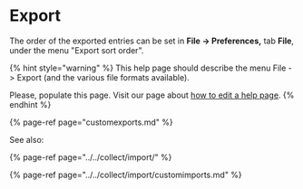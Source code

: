 # Export

The order of the exported entries can be set in **File → Preferences,** tab **File**, under the menu "Export sort order".

{% hint style="warning" %}
This help page should describe the menu File -&gt; Export \(and the various file formats available\).

Please, populate this page. Visit our page about [how to edit a help page](../../contributing/how-to-improve-the-help-page.md#editing-help-pages-directly-in-the-browser).
{% endhint %}

{% page-ref page="customexports.md" %}

See also:

{% page-ref page="../../collect/import/" %}

{% page-ref page="../../collect/import/customimports.md" %}

